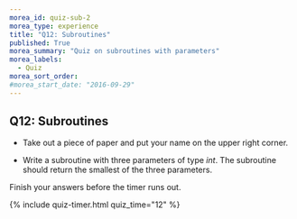 ```yaml
---
morea_id: quiz-sub-2
morea_type: experience
title: "Q12: Subroutines"
published: True
morea_summary: "Quiz on subroutines with parameters"
morea_labels:
  - Quiz
morea_sort_order:
#morea_start_date: "2016-09-29"
---
```


## Q12: Subroutines

* Take out a piece of paper and put your name on the upper right corner.

* Write a subroutine with three parameters of type *int*. The subroutine should return the smallest of the three parameters.

Finish your answers before the timer runs out.

{% include quiz-timer.html quiz_time="12" %}



